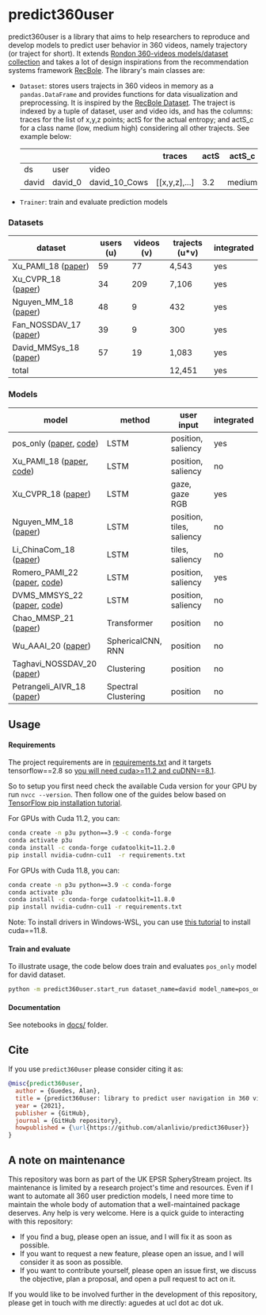 # predict360user

predict360user is a library that aims to help researchers to reproduce and develop models to predict user behavior in 360 videos, namely trajectory (or traject for short). It extends [Rondon 360-videos models/dataset collection](https://gitlab.com/miguelfromeror/head-motion-prediction) and takes a lot of design inspirations from the recommendation systems framework [RecBole](https://recbole.io/docs/index.html). The library's main classes are:

* `Dataset`: stores users trajects in 360 videos in memory as a `pandas.DataFrame` and provides functions for data visualization and preprocessing. It is inspired by the [RecBole Dataset](https://recbole.io/docs/recbole/recbole.data.dataset.dataset.html#recbole.data.dataset.dataset.Dataset). The traject is indexed by a tuple of dataset, user and video ids, and has the columns: traces for the list of x,y,z points; actS for the actual entropy; and actS_c for a class name (low, medium high) considering all other trajects. See example below:

  |       |         |               | traces        | actS          | actS_c        |
  | ----- | ------- | ------------- | ------------- | ------------- | ------------- |
  | ds    | user    | video         |               |               |               |
  | david | david_0 | david_10_Cows | [[x,y,z],...] | 3.2           | medium        |

* `Trainer`: train and evaluate prediction models

### Datasets

| dataset                                  | users (u) | videos (v) | trajects (u*v) |integrated |
| ---------------------------------------- | --------- | ---------- | ------------------ |---------- |
| Xu_PAMI_18 ([paper][Xu_PAMIN_18])        | 59        | 77         | 4,543              |yes        |
| Xu_CVPR_18 ([paper][Xu_CVPR_18])         | 34        | 209        | 7,106              |yes        |
| Nguyen_MM_18 ([paper][Nguyen_MM_18])     | 48        | 9          | 432                |yes        |
| Fan_NOSSDAV_17 ([paper][Fan_NOSSDAV_17]) | 39        | 9          | 300                |yes        |
| David_MMSys_18 ([paper][David_MMSys_18]) | 57        | 19         | 1,083              |yes        |
| total                                    |           |            | 12,451             |yes        |

### Models

| model                                                                 | method              | user input                | integrated |
| --------------------------------------------------------------------- | ------------------- | ------------------------- | ---------- |
| pos_only ([paper][Romero_PAMI_22], [code][Romero_PAMI_22_code])       | LSTM                | position, saliency        | yes        |
| Xu_PAMI_18 ([paper][Xu_PAMIN_18], [code][Xu_PAMIN_18_code])           | LSTM                | position, saliency        | no         |
| Xu_CVPR_18 ([paper][Xu_CVPR_18])                                      | LSTM                | gaze, gaze RGB            | yes        |
| Nguyen_MM_18 ([paper][Nguyen_MM_18])                                  | LSTM                | position, tiles, saliency | no         |
| Li_ChinaCom_18 ([paper][Li_ChinaCom_18])                              | LSTM                | tiles, saliency           | no         |
| Romero_PAMI_22 ([paper][Romero_PAMI_22], [code][Romero_PAMI_22_code]) | LSTM                | position, saliency        | yes        |
| DVMS_MMSYS_22 ([paper][DVMS_MMSYS_22], [code][DVMS_MMSYS_22_code])    | LSTM                | position, saliency        | no         |
| Chao_MMSP_21 ([paper][Chao_MMSP_21])                                  | Transformer         | position                  | no         |
| Wu_AAAI_20 ([paper][Chao_MMSP_21])                                    | SphericalCNN, RNN   | position                  | no         |
| Taghavi_NOSSDAV_20 ([paper][Taghavi_NOSSDAV_20])                      | Clustering          | position                  | no         |
| Petrangeli_AIVR_18 ([paper][Petrangeli_AIVR_18])                      | Spectral Clustering | position                  | no         |

[Petrangeli_AIVR_18]: https://ieeexplore.ieee.org/document/8613652
[Taghavi_NOSSDAV_20]: https://dl.acm.org/doi/10.1145/3386290.3396934
[Chao_MMSP_21]: https://ieeexplore.ieee.org/document/9733647
[Nguyen_MM_18]: https://dl.acm.org/doi/10.1145/3240508.3240669
[Xu_CVPR_18]: https://ieeexplore.ieee.org/document/8578657
[DVMS_MMSYS_22]: https://dl.acm.org/doi/abs/10.1145/3524273.3528176
[DVMS_MMSYS_22_code]: https://gitlabDVMS_/DVMS
[Romero_PAMI_22]: https://ieeexplore.ieee.org/document/9395242
[Romero_PAMI_22_code]: https://gitlabmiguelfromeror/head-motion-prediction
[Xu_PAMIN_18]: https://ieeexplore.ieee.org/document/8418756
[Xu_PAMIN_18_code]: https://github.com/YuhangSong/DHP
[Fan_NOSSDAV_17]: https://doi.org/10.1145/3204949.3208139
[David_MMSys_18]: https://dl.acm.org/doi/10.1145/3083165.3083180
[Li_ChinaCom_18]: https://eudl.eu/pdf/10.1007/978-3-030-06161-6_49

## Usage

#### Requirements

The project requirements are in [requirements.txt](requirements.txt) and it targets tensorflow==2.8 so [you will need cuda>=11.2 and cuDNN==8.1](https://www.tensorflow.org/install/source#gpu).

So to setup you first need check the available Cuda version for your GPU by run `nvcc --version`. Then follow one of the guides below based on [TensorFlow pip installation tutorial](https://www.tensorflow.org/install/pip).

For GPUs with Cuda 11.2, you can:

```bash
conda create -n p3u python==3.9 -c conda-forge
conda activate p3u
conda install -c conda-forge cudatoolkit=11.2.0
pip install nvidia-cudnn-cu11  -r requirements.txt
```

For GPUs with Cuda 11.8, you can:

```bash
conda create -n p3u python==3.9 -c conda-forge
conda activate p3u
conda install -c conda-forge cudatoolkit=11.8.0
pip install nvidia-cudnn-cu11 -r requirements.txt
```

Note: To install drivers in Windows-WSL, you can use [this tutorial](https://ubuntu.com/tutorials/enabling-gpu-acceleration-on-ubuntu-on-wsl2-with-the-nvidia-cuda-platform#3-install-nvidia-cuda-on-ubuntu) to install cuda==11.8.

#### Train and evaluate

To illustrate usage, the code below does train and evaluates `pos_only` model for david dataset.

```bash
python -m predict360user.start_run dataset_name=david model_name=pos_only
```

#### Documentation

See notebooks in [docs/](docs/) folder.

## Cite

If you use `predict360user` please consider citing it as:

  ```bibtex
  @misc{predict360user,
    author = {Guedes, Alan},
    title = {predict360user: library to predict user navigation in 360 videos},
    year = {2021},
    publisher = {GitHub},
    journal = {GitHub repository},
    howpublished = {\url{https://github.com/alanlivio/predict360user}}
  }
  ```

## A note on maintenance

This repository was born as part of the UK EPSR SpheryStream project. Its maintenance is limited by a research project's time and resources. Even if I want to automate all 360 user prediction models, I need more time to maintain the whole body of automation that a well-maintained package deserves. Any help is very welcome. Here is a quick guide to interacting with this repository:

* If you find a bug, please open an issue, and I will fix it as soon as possible.
* If you want to request a new feature, please open an issue, and I will consider it as soon as possible.
* If you want to contribute yourself, please open an issue first, we discuss the objective, plan a proposal, and open a pull request to act on it.

If you would like to be involved further in the development of this repository, please get in touch with me directly: aguedes at ucl dot ac dot uk.
